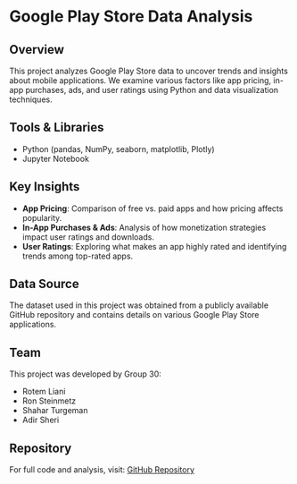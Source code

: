 # Google Play Store Data Analysis

## Overview
This project analyzes Google Play Store data to uncover trends and insights about mobile applications. We examine various factors like app pricing, in-app purchases, ads, and user ratings using Python and data visualization techniques.

## Tools & Libraries
- Python (pandas, NumPy, seaborn, matplotlib, Plotly)
- Jupyter Notebook

## Key Insights
- **App Pricing**: Comparison of free vs. paid apps and how pricing affects popularity.
- **In-App Purchases & Ads**: Analysis of how monetization strategies impact user ratings and downloads.
- **User Ratings**: Exploring what makes an app highly rated and identifying trends among top-rated apps.

## Data Source
The dataset used in this project was obtained from a publicly available GitHub repository and contains details on various Google Play Store applications.

## Team
This project was developed by Group 30:
- Rotem Liani
- Ron Steinmetz
- Shahar Turgeman
- Adir Sheri

## Repository
For full code and analysis, visit: [GitHub Repository](https://github.com/rotemliani/data_analytics-project_2022)

